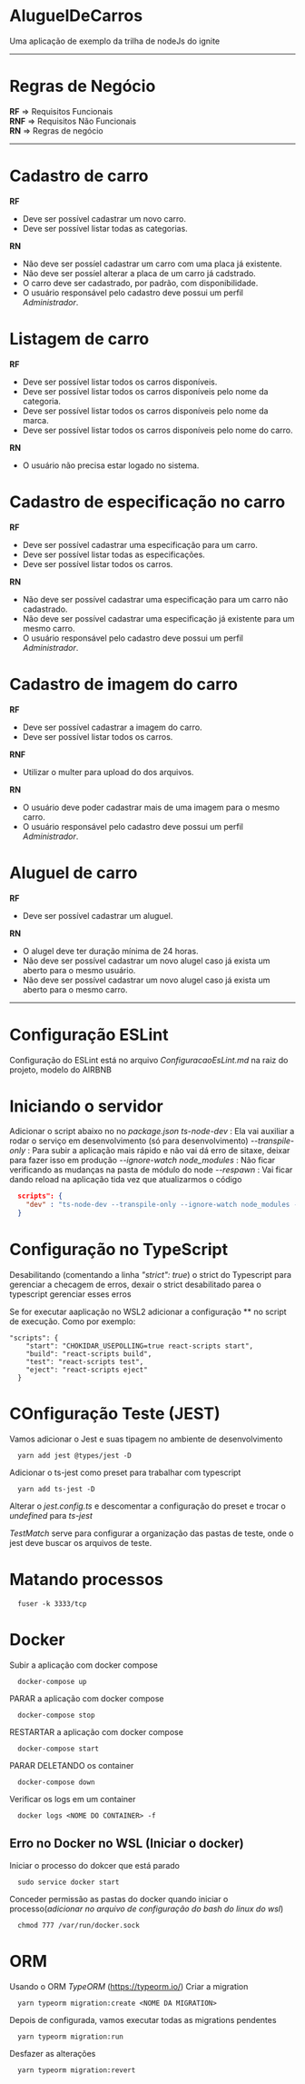 # AluguelDeCarros
Uma aplicação de exemplo da trilha de nodeJs do ignite

---

# Regras de Negócio
**RF** => Requisitos Funcionais\
**RNF** => Requisitos Não Funcionais\
**RN** => Regras de negócio

---

# Cadastro de carro

**RF**

* Deve ser possível cadastrar um novo carro.
* Deve ser possível listar todas as categorias.

**RN**

* Não deve ser possíel cadastrar um carro com uma placa já existente.
* Não deve ser possíel alterar a placa de um carro já cadstrado.
* O carro deve ser cadastrado, por padrão, com disponibilidade.
* O usuário responsável pelo cadastro deve possui um perfil _Administrador_.

# Listagem de carro

**RF**

* Deve ser possível listar todos os carros disponíveis.
* Deve ser possível listar todos os carros disponíveis pelo nome da categoria.
* Deve ser possível listar todos os carros disponíveis pelo nome da marca.
* Deve ser possível listar todos os carros disponíveis pelo nome do carro.

**RN**

* O usuário não precisa estar logado no sistema.

# Cadastro de especificação no carro

**RF**

* Deve ser possível cadastrar uma especificação para um carro.
* Deve ser possível listar todas as especificações.
* Deve ser possível listar todos os carros.

**RN**

* Não deve ser possível cadastrar uma especificação para um carro não cadastrado.
* Não deve ser possível cadastrar uma especificação já existente para um mesmo carro.
* O usuário responsável pelo cadastro deve possui um perfil _Administrador_.

# Cadastro de imagem do carro

**RF**

* Deve ser possível cadastrar a imagem do carro.
* Deve ser possível listar todos os carros.

**RNF**

* Utilizar o multer para upload do dos arquivos.

**RN**

* O usuário deve poder cadastrar mais de uma imagem para o mesmo carro.
* O usuário responsável pelo cadastro deve possui um perfil _Administrador_.


# Aluguel de carro

**RF**

* Deve ser possível cadastrar um aluguel.

**RN**

* O alugel deve ter duração mínima de 24 horas.
* Não deve ser possível cadastrar um novo alugel caso já exista um aberto para o mesmo usuário.
* Não deve ser possível cadastrar um novo alugel caso já exista um aberto para o mesmo carro.

---

# Configuração ESLint
Configuração do ESLint está no arquivo _ConfiguracaoEsLint.md_ na raiz do projeto, modelo do AIRBNB

# Iniciando o servidor
Adicionar o script abaixo no no _package.json_
*ts-node-dev* : Ela vai auxiliar a rodar o serviço em desenvolvimento (só para desenvolvimento)
*--transpile-only* : Para subir a aplicação mais rápido e não vai dá erro de sitaxe, deixar para fazer isso em produção
*--ignore-watch node_modules* : Não ficar verificando as mudanças na pasta de módulo do node
*--respawn* : Vai ficar dando reload na aplicação tida vez que atualizarmos o código

```json 
  scripts": {
    "dev" : "ts-node-dev --transpile-only --ignore-watch node_modules --respawn src/server.ts"
  }
```
# Configuração no TypeScript
Desabilitando (comentando a linha _"strict": true_) o strict do Typescript para gerenciar a checagem de erros, dexair o strict desabilitado parea o typescript gerenciar esses erros

Se for executar aaplicação  no WSL2 adicionar a configuração ** no script de execução.
Como por exemplo:

```
"scripts": {
    "start": "CHOKIDAR_USEPOLLING=true react-scripts start",
    "build": "react-scripts build",
    "test": "react-scripts test",
    "eject": "react-scripts eject"
  }
```
# COnfiguração Teste (JEST)
Vamos adicionar o Jest e suas tipagem no ambiente de desenvolvimento

```
  yarn add jest @types/jest -D
```

Adicionar o ts-jest como preset para trabalhar com typescript
```
  yarn add ts-jest -D
```

Alterar o *jest.config.ts* e descomentar a configuração do preset e trocar o *undefined* para *ts-jest*

*TestMatch* serve para configurar a organização das pastas de teste, onde o jest deve buscar os arquivos de teste.

# Matando processos

```shelscript 
  fuser -k 3333/tcp
```

# Docker
Subir a aplicação com docker compose
```
  docker-compose up
```

PARAR a aplicação com docker compose
```
  docker-compose stop
```

RESTARTAR a aplicação com docker compose
```
  docker-compose start
```

PARAR DELETANDO os container
```
  docker-compose down
```

Verificar os logs em um container
```
  docker logs <NOME DO CONTAINER> -f
```

## Erro no Docker no WSL (Iniciar o docker)

Iniciar o processo do dokcer que está parado 
```
  sudo service docker start
```

Conceder permissão as pastas do docker quando iniciar o processo(_adicionar no arquivo de configuração do bash do linux do wsl_)
```
  chmod 777 /var/run/docker.sock
```

# ORM

Usando o ORM *TypeORM* (https://typeorm.io/)
Criar a migration
```
  yarn typeorm migration:create <NOME DA MIGRATION>
```

Depois de configurada, vamos executar todas as migrations pendentes
```
  yarn typeorm migration:run
```

Desfazer as alterações
```
  yarn typeorm migration:revert
```